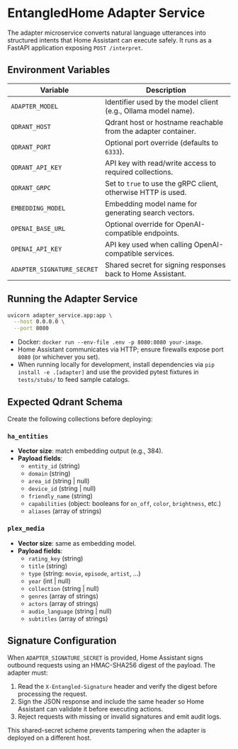 # EntangledHome Adapter Service

The adapter microservice converts natural language utterances into structured intents that Home
Assistant can execute safely. It runs as a FastAPI application exposing `POST /interpret`.

## Environment Variables

| Variable | Description |
|----------|-------------|
| `ADAPTER_MODEL` | Identifier used by the model client (e.g., Ollama model name). |
| `QDRANT_HOST` | Qdrant host or hostname reachable from the adapter container. |
| `QDRANT_PORT` | Optional port override (defaults to `6333`). |
| `QDRANT_API_KEY` | API key with read/write access to required collections. |
| `QDRANT_GRPC` | Set to `true` to use the gRPC client, otherwise HTTP is used. |
| `EMBEDDING_MODEL` | Embedding model name for generating search vectors. |
| `OPENAI_BASE_URL` | Optional override for OpenAI-compatible endpoints. |
| `OPENAI_API_KEY` | API key used when calling OpenAI-compatible services. |
| `ADAPTER_SIGNATURE_SECRET` | Shared secret for signing responses back to Home Assistant. |

## Running the Adapter Service

```bash
uvicorn adapter_service.app:app \
  --host 0.0.0.0 \
  --port 8080
```

- Docker: `docker run --env-file .env -p 8080:8080 your-image`.
- Home Assistant communicates via HTTP; ensure firewalls expose port `8080` (or whichever you set).
- When running locally for development, install dependencies via `pip install -e .[adapter]` and use
  the provided pytest fixtures in `tests/stubs/` to feed sample catalogs.

## Expected Qdrant Schema

Create the following collections before deploying:

### `ha_entities`
- **Vector size**: match embedding output (e.g., 384).
- **Payload fields**:
  - `entity_id` (string)
  - `domain` (string)
  - `area_id` (string | null)
  - `device_id` (string | null)
  - `friendly_name` (string)
  - `capabilities` (object: booleans for `on_off`, `color`, `brightness`, etc.)
  - `aliases` (array of strings)

### `plex_media`
- **Vector size**: same as embedding model.
- **Payload fields**:
  - `rating_key` (string)
  - `title` (string)
  - `type` (string: `movie`, `episode`, `artist`, ...)
  - `year` (int | null)
  - `collection` (string | null)
  - `genres` (array of strings)
  - `actors` (array of strings)
  - `audio_language` (string | null)
  - `subtitles` (array of strings)

## Signature Configuration

When `ADAPTER_SIGNATURE_SECRET` is provided, Home Assistant signs outbound requests using an
HMAC-SHA256 digest of the payload. The adapter must:

1. Read the `X-Entangled-Signature` header and verify the digest before processing the request.
2. Sign the JSON response and include the same header so Home Assistant can validate it before
   executing actions.
3. Reject requests with missing or invalid signatures and emit audit logs.

This shared-secret scheme prevents tampering when the adapter is deployed on a different host.
